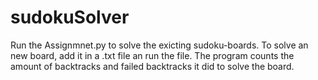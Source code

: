# sudokuSolver

Run the Assignmnet.py to solve the exicting sudoku-boards. To solve an new board, add it in a .txt file an run the file.
The program counts the amount of backtracks and failed backtracks it did to solve the board.

